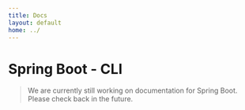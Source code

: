 ```yaml
---
title: Docs
layout: default
home: ../
---
```



# Spring Boot - CLI

> We are currently still working on documentation for Spring Boot. Please check back
> in the future.